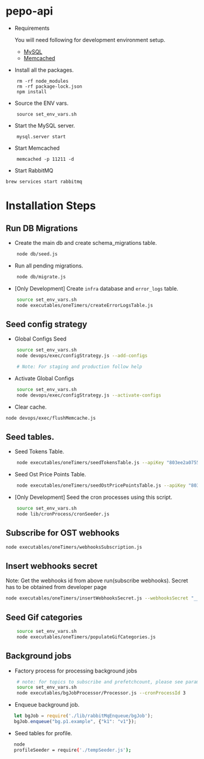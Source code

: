 # pepo-api

* Requirements
    
    You will need following for development environment setup.
    - [MySQL](https://www.mysql.com/downloads/)
    - [Memcached](https://memcached.org/)

* Install all the packages.
```
    rm -rf node_modules
    rm -rf package-lock.json
    npm install
```

* Source the ENV vars.
```
    source set_env_vars.sh
```

* Start the MySQL server.
```
    mysql.server start
```

* Start Memcached
```
    memcached -p 11211 -d
```

* Start RabbitMQ
```
brew services start rabbitmq
```

# Installation Steps

## Run DB Migrations

* Create the main db and create schema_migrations table.
```bash
    node db/seed.js
```

* Run all pending migrations.
```bash
    node db/migrate.js
```

* [Only Development] Create `infra` database and `error_logs` table.
```bash
    source set_env_vars.sh
    node executables/oneTimers/createErrorLogsTable.js
```

## Seed config strategy

* Global Configs Seed
```bash
    source set_env_vars.sh
    node devops/exec/configStrategy.js --add-configs

    # Note: For staging and production follow help
```

* Activate Global Configs
```bash
    source set_env_vars.sh
    node devops/exec/configStrategy.js --activate-configs
```

* Clear cache.
```bash
node devops/exec/flushMemcache.js
```

## Seed tables.

* Seed Tokens Table.
```bash
    node executables/oneTimers/seedTokensTable.js --apiKey "803ee2a07554b94d80fb4ba4eb08229c" --apiSecret "66fc5bce904f83a74aba10469505cd5ac51dfc886fc747ecbfba3fea254d3006"
```

* Seed Ost Price Points Table.
```bash
    node executables/oneTimers/seedOstPricePointsTable.js --apiKey "803ee2a07554b94d80fb4ba4eb08229c" --apiSecret "66fc5bce904f83a74aba10469505cd5ac51dfc886fc747ecbfba3fea254d3006"

```

* [Only Development] Seed the cron processes using this script.
```bash
    source set_env_vars.sh
    node lib/cronProcess/cronSeeder.js
```

## Subscribe for OST webhooks
```bash
node executables/oneTimers/webhooksSubscription.js
```

## Insert webhooks secret
Note: Get the webhooks id from above run(subscribe webhooks). Secret has to be obtained from developer page

```bash 
node executables/oneTimers/insertWebhooksSecret.js --webhooksSecret "__WXYZ" --webhooksId "__ABCD"
```

## Seed Gif categories
```bash
    source set_env_vars.sh
    node executables/oneTimers/populateGifCategories.js
```

## Background jobs
* Factory process for processing background jobs
```bash
    # note: for topics to subscribe and prefetchcount, please see params column of the cron_processes table
    source set_env_vars.sh
    node executables/bgJobProcessor/Processor.js --cronProcessId 3
```

* Enqueue background job.
```js
   let bgJob = require('./lib/rabbitMqEnqueue/bgJob');
   bgJob.enqueue("bg.p1.example", {"k1": "v1"});
```

* Seed tables for profile.
```bash
   node
   profileSeeder = require('./tempSeeder.js');
```
